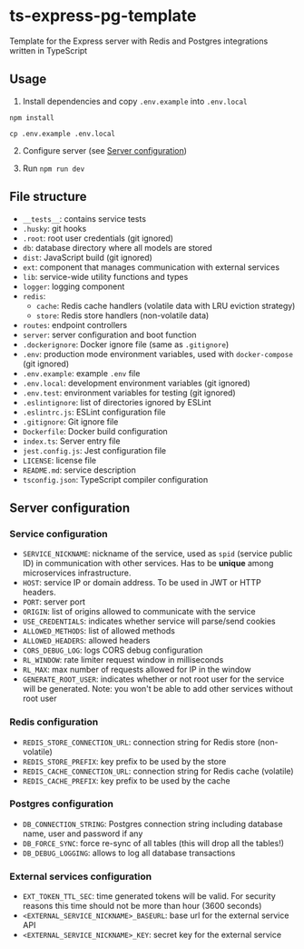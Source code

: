 # ts-express-pg-template

Template for the Express server with Redis and Postgres integrations written in TypeScript

## Usage

1. Install dependencies and copy `.env.example` into `.env.local`
```
npm install

cp .env.example .env.local
```

2. Configure server (see [Server configuration](#server-configuration))

3. Run `npm run dev`

## File structure

- `__tests__`: contains service tests
- `.husky`: git hooks
- `.root`: root user credentials (git ignored)
- `db`: database directory where all models are stored
- `dist`: JavaScript build (git ignored)
- `ext`: component that manages communication with external services
- `lib`: service-wide utility functions and types
- `logger`: logging component
- `redis`:
  * `cache`: Redis cache handlers (volatile data with LRU eviction strategy)
  * `store`: Redis store handlers (non-volatile data)
- `routes`: endpoint controllers
- `server`: server configuration and boot function
- `.dockerignore`: Docker ignore file (same as `.gitignore`)
- `.env`: production mode environment variables, used with `docker-compose` (git ignored)
- `.env.example`: example `.env` file
- `.env.local`: development environment variables (git ignored)
- `.env.test`: environment variables for testing (git ignored)
- `.eslintignore`: list of directories ignored by ESLint
- `.eslintrc.js`: ESLint configuration file
- `.gitignore`: Git ignore file
- `Dockerfile`: Docker build configuration
- `index.ts`: Server entry file
- `jest.config.js`: Jest configuration file
- `LICENSE`: license file
- `README.md`: service description
- `tsconfig.json`: TypeScript compiler configuration

## Server configuration

### Service configuration

- `SERVICE_NICKNAME`: nickname of the service, used as `spid` (service public ID) in communication with other services. Has to be **unique** among microservices infrastructure.
- `HOST`: service IP or domain address. To be used in JWT or HTTP headers.
- `PORT`: server port
- `ORIGIN`: list of origins allowed to communicate with the service
- `USE_CREDENTIALS`: indicates whether service will parse/send cookies
- `ALLOWED_METHODS`: list of allowed methods
- `ALLOWED_HEADERS`: allowed headers
- `CORS_DEBUG_LOG`: logs CORS debug configuration
- `RL_WINDOW`: rate limiter request window in milliseconds
- `RL_MAX`: max number of requests allowed for IP in the window
- `GENERATE_ROOT_USER`: indicates whether or not root user for the service will be generated. Note: you won't be able to add other services without root user

### Redis configuration

- `REDIS_STORE_CONNECTION_URL`: connection string for Redis store (non-volatile)
- `REDIS_STORE_PREFIX`: key prefix to be used by the store
- `REDIS_CACHE_CONNECTION_URL`: connection string for Redis cache (volatile)
- `REDIS_CACHE_PREFIX`: key prefix to be used by the cache

### Postgres configuration

- `DB_CONNECTION_STRING`: Postgres connection string including database name, user and password if any
- `DB_FORCE_SYNC`: force re-sync of all tables (this will drop all the tables!)
- `DB_DEBUG_LOGGING`: allows to log all database transactions

### External services configuration

- `EXT_TOKEN_TTL_SEC`: time generated tokens will be valid. For security reasons this time should not be more than hour (3600 seconds)
- `<EXTERNAL_SERVICE_NICKNAME>_BASEURL`: base url for the external service API
- `<EXTERNAL_SERVICE_NICKNAME>_KEY`: secret key for the external service